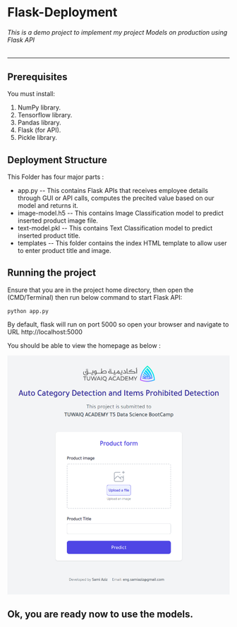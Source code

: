
# Flask-Deployment
###### This is a demo project to implement my project Models on production using Flask API
-------------------------------------------------------------------------------------------------
## Prerequisites
You must install:
1. NumPy library.
2. Tensorflow library.
3. Pandas library.
4. Flask (for API).
5. Pickle library.

## Deployment Structure
This Folder has four major parts :

- app.py -- This contains Flask APIs that receives employee details through GUI or API calls, computes the precited value based on our model and returns it.
- image-model.h5 -- This contains Image Classification model to predict inserted product image file.
- text-model.pkl -- This contains Text Classification model to predict inserted product title.
- templates -- This folder contains the index HTML template to allow user to enter product title and image.


## Running the project
Ensure that you are in the project home directory, then open the (CMD/Terminal) then run below command to start Flask API:
```
python app.py
```
By default, flask will run on port 5000 so open your browser and navigate to URL http://localhost:5000

You should be able to view the homepage as below :

![This is an image](https://github.com/SamiAziz/Auto-category-detection-and-items-prohibited-detection/blob/main/assets/homepage.png)

## Ok, you are ready now to use the models.
